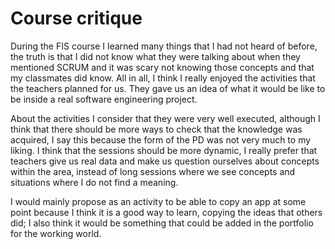 # Course critique

During the FIS course I learned many things that I had not heard of before, the truth is that I did not know what they were talking about when they mentioned SCRUM and it was scary not knowing those concepts and that my classmates did know. All in all, I think I really enjoyed the activities that the teachers planned for us. They gave us an idea of what it would be like to be inside a real software engineering project.

About the activities I consider that they were very well executed, although I think that there should be more ways to check that the knowledge was acquired, I say this because the form of the PD was not very much to my liking. I think that the sessions should be more dynamic, I really prefer that teachers give us real data and make us question ourselves about concepts within the area, instead of long sessions where we see concepts and situations where I do not find a meaning.

I would mainly propose as an activity to be able to copy an app at some point because I think it is a good way to learn, copying the ideas that others did; I also think it would be something that could be added in the portfolio for the working world.

